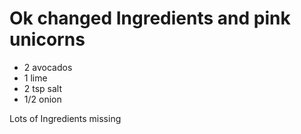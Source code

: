 # Ok changed  Ingredients and pink unicorns

- 2 avocados
- 1 lime
- 2 tsp salt
- 1/2 onion

Lots of Ingredients missing
